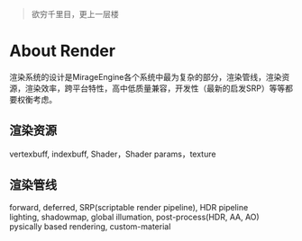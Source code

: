 > 欲穷千里目，更上一层楼
# About Render
渲染系统的设计是MirageEngine各个系统中最为复杂的部分，渲染管线，渲染资源，渲染效率，跨平台特性，高中低质量兼容，开发性（最新的启发SRP）等等都要权衡考虑。
## 渲染资源
vertexbuff, indexbuff, Shader，Shader params，texture
## 渲染管线
forward, deferred, SRP(scriptable render pipeline), HDR pipeline </br>
lighting, shadowmap, global illumation, post-process(HDR, AA, AO) </br>
pysically based rendering, custom-material